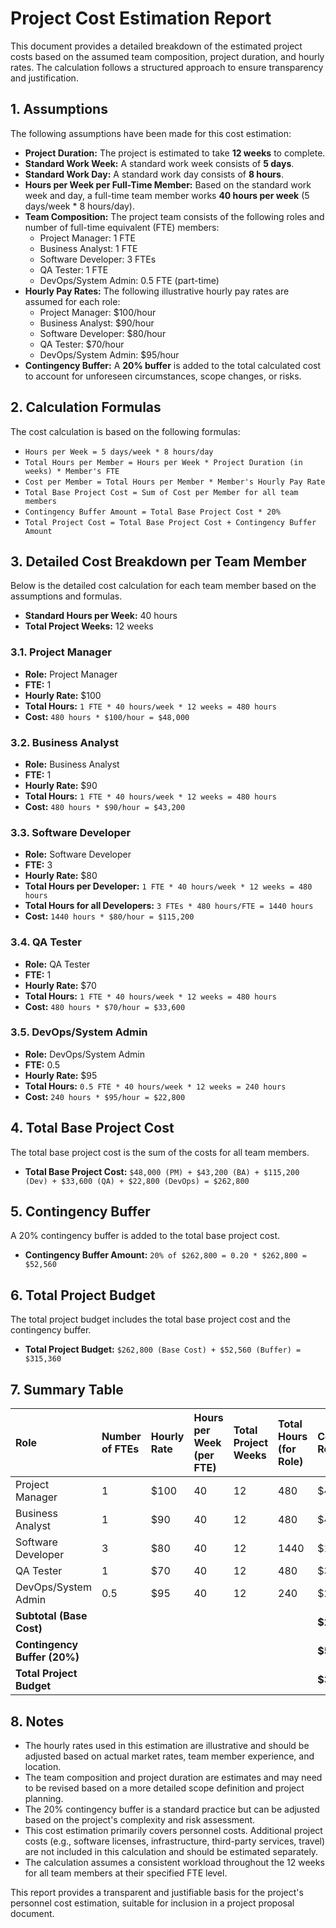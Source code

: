 # Project Cost Estimation Report

This document provides a detailed breakdown of the estimated project costs based on the assumed team composition, project duration, and hourly rates. The calculation follows a structured approach to ensure transparency and justification.

## 1. Assumptions

The following assumptions have been made for this cost estimation:

*   **Project Duration:** The project is estimated to take **12 weeks** to complete.
*   **Standard Work Week:** A standard work week consists of **5 days**.
*   **Standard Work Day:** A standard work day consists of **8 hours**.
*   **Hours per Week per Full-Time Member:** Based on the standard work week and day, a full-time team member works **40 hours per week** (5 days/week * 8 hours/day).
*   **Team Composition:** The project team consists of the following roles and number of full-time equivalent (FTE) members:
    *   Project Manager: 1 FTE
    *   Business Analyst: 1 FTE
    *   Software Developer: 3 FTEs
    *   QA Tester: 1 FTE
    *   DevOps/System Admin: 0.5 FTE (part-time)
*   **Hourly Pay Rates:** The following illustrative hourly pay rates are assumed for each role:
    *   Project Manager: $100/hour
    *   Business Analyst: $90/hour
    *   Software Developer: $80/hour
    *   QA Tester: $70/hour
    *   DevOps/System Admin: $95/hour
*   **Contingency Buffer:** A **20% buffer** is added to the total calculated cost to account for unforeseen circumstances, scope changes, or risks.

## 2. Calculation Formulas

The cost calculation is based on the following formulas:

*   `Hours per Week = 5 days/week * 8 hours/day`
*   `Total Hours per Member = Hours per Week * Project Duration (in weeks) * Member's FTE`
*   `Cost per Member = Total Hours per Member * Member's Hourly Pay Rate`
*   `Total Base Project Cost = Sum of Cost per Member for all team members`
*   `Contingency Buffer Amount = Total Base Project Cost * 20%`
*   `Total Project Cost = Total Base Project Cost + Contingency Buffer Amount`

## 3. Detailed Cost Breakdown per Team Member

Below is the detailed cost calculation for each team member based on the assumptions and formulas.

*   **Standard Hours per Week:** 40 hours
*   **Total Project Weeks:** 12 weeks

### 3.1. Project Manager

*   **Role:** Project Manager
*   **FTE:** 1
*   **Hourly Rate:** $100
*   **Total Hours:** `1 FTE * 40 hours/week * 12 weeks = 480 hours`
*   **Cost:** `480 hours * $100/hour = $48,000`

### 3.2. Business Analyst

*   **Role:** Business Analyst
*   **FTE:** 1
*   **Hourly Rate:** $90
*   **Total Hours:** `1 FTE * 40 hours/week * 12 weeks = 480 hours`
*   **Cost:** `480 hours * $90/hour = $43,200`

### 3.3. Software Developer

*   **Role:** Software Developer
*   **FTE:** 3
*   **Hourly Rate:** $80
*   **Total Hours per Developer:** `1 FTE * 40 hours/week * 12 weeks = 480 hours`
*   **Total Hours for all Developers:** `3 FTEs * 480 hours/FTE = 1440 hours`
*   **Cost:** `1440 hours * $80/hour = $115,200`

### 3.4. QA Tester

*   **Role:** QA Tester
*   **FTE:** 1
*   **Hourly Rate:** $70
*   **Total Hours:** `1 FTE * 40 hours/week * 12 weeks = 480 hours`
*   **Cost:** `480 hours * $70/hour = $33,600`

### 3.5. DevOps/System Admin

*   **Role:** DevOps/System Admin
*   **FTE:** 0.5
*   **Hourly Rate:** $95
*   **Total Hours:** `0.5 FTE * 40 hours/week * 12 weeks = 240 hours`
*   **Cost:** `240 hours * $95/hour = $22,800`

## 4. Total Base Project Cost

The total base project cost is the sum of the costs for all team members.

*   **Total Base Project Cost:** `$48,000 (PM) + $43,200 (BA) + $115,200 (Dev) + $33,600 (QA) + $22,800 (DevOps) = $262,800`

## 5. Contingency Buffer

A 20% contingency buffer is added to the total base project cost.

*   **Contingency Buffer Amount:** `20% of $262,800 = 0.20 * $262,800 = $52,560`

## 6. Total Project Budget

The total project budget includes the total base project cost and the contingency buffer.

*   **Total Project Budget:** `$262,800 (Base Cost) + $52,560 (Buffer) = $315,360`

## 7. Summary Table

| Role                | Number of FTEs | Hourly Rate | Hours per Week (per FTE) | Total Project Weeks | Total Hours (for Role) | Cost (for Role) |
| :------------------ | :------------- | :---------- | :----------------------- | :------------------ | :--------------------- | :-------------- |
| Project Manager     | 1              | $100        | 40                       | 12                  | 480                    | $48,000         |
| Business Analyst    | 1              | $90         | 40                       | 12                  | 480                    | $43,200         |
| Software Developer  | 3              | $80         | 40                       | 12                  | 1440                   | $115,200        |
| QA Tester           | 1              | $70         | 40                       | 12                  | 480                    | $33,600         |
| DevOps/System Admin | 0.5            | $95         | 40                       | 12                  | 240                    | $22,800         |
| **Subtotal (Base Cost)** |                |             |                          |                     |                        | **$262,800**    |
| **Contingency Buffer (20%)** |                |             |                          |                     |                        | **$52,560**     |
| **Total Project Budget** |                |             |                          |                     |                        | **$315,360**    |

## 8. Notes

*   The hourly rates used in this estimation are illustrative and should be adjusted based on actual market rates, team member experience, and location.
*   The team composition and project duration are estimates and may need to be revised based on a more detailed scope definition and project planning.
*   The 20% contingency buffer is a standard practice but can be adjusted based on the project's complexity and risk assessment.
*   This cost estimation primarily covers personnel costs. Additional project costs (e.g., software licenses, infrastructure, third-party services, travel) are not included in this calculation and should be estimated separately.
*   The calculation assumes a consistent workload throughout the 12 weeks for all team members at their specified FTE level.

This report provides a transparent and justifiable basis for the project's personnel cost estimation, suitable for inclusion in a project proposal document.